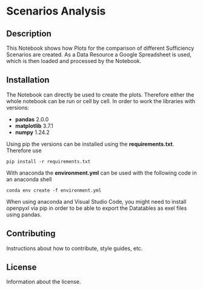 # Scenarios Analysis

## Description

This Notebook shows how Plots for the comparison of different Sufficiency Scenarios are created. As a Data Resource a Google Spreadsheet is used, which is then loaded and processed by the Notebook.

## Installation

The Notebook can directly be used to create the plots. Therefore either the whole notebook can be run or cell by cell. In order to work the libraries with versions:
- __pandas__ 2.0.0
- __matplotlib__ 3.7.1
- __numpy__ 1.24.2 

Using pip the versions can be installed using the __requirements.txt__. Therefore use
```
pip install -r requirements.txt
```

With anaconda the __environment.yml__ can be used with the following code in an anaconda shell
```
conda env create -f environment.yml
```

When using anaconda and Visual Studio Code, you might need to install openpyxl via pip in order to be able to export the Datatables as exel files using pandas. 


## Contributing
Instructions about how to contribute, style guides, etc.

## License
Information about the license.
